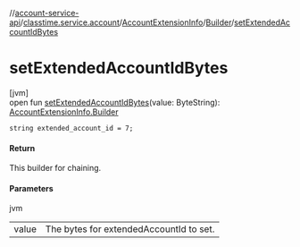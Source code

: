 //[account-service-api](../../../../index.md)/[classtime.service.account](../../index.md)/[AccountExtensionInfo](../index.md)/[Builder](index.md)/[setExtendedAccountIdBytes](set-extended-account-id-bytes.md)

# setExtendedAccountIdBytes

[jvm]\
open fun [setExtendedAccountIdBytes](set-extended-account-id-bytes.md)(value: ByteString): [AccountExtensionInfo.Builder](index.md)

`string extended_account_id = 7;`

#### Return

This builder for chaining.

#### Parameters

jvm

| | |
|---|---|
| value | The bytes for extendedAccountId to set. |
